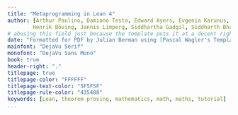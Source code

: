 ```yaml
---
title: "Metaprogramming in Lean 4"
author: [Arthur Paulino, Damiano Testa, Edward Ayers, Evgenia Karunus,
        Henrik Böving, Jannis Limperg, Siddhartha Gadgil, Siddharth Bhat]
# abusing this field just because the template puts it at a decent right-sized spot
date: "Formatted for PDF by Julian Berman using [Pascal Wagler's Template](https://github.com/Wandmalfarbe/pandoc-latex-template)"
mainfont: "DejaVu Serif"
monofont: "DejaVu Sans Mono"
book: true
header-right: "."
titlepage: true
titlepage-color: "FFFFFF"
titlepage-text-color: "5F5F5F"
titlepage-rule-color: "435488"
keywords: [Lean, theorem proving, mathematics, math, maths, tutorial]
...
```

